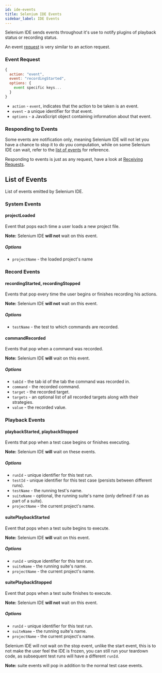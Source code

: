 ```yaml
---
id: ide-events
title: Selenium IDE Events
sidebar_label: IDE Events
---
```


Selenium IDE sends events throughout it's use to notify plugins of playback status or recording status.  

An event [request](requests.md) is very similar to an action request.  

### Event Request

```js
{
  action: "event",
  event: "recordingStarted",
  options: {
    event specific keys...
  }
}
```

- `action` - `event`, indicates that the action to be taken is an event.
- `event` - a unique identifier for that event.
- `options` - a JavaScript object containing information about that event.

### Responding to Events

Some events are notification only, meaning Selenium IDE will not let you have a chance to stop it to do you computation, while on some Selenium IDE can wait, refer to the [list of events](ide-events.md#list-of-events) for reference.  

Responding to events is just as any request, have a look at [Receiving Requests](requests.md#receiving-requests).

## List of Events

List of events emitted by Selenium IDE.

### System Events

#### projectLoaded

Event that pops each time a user loads a new project file.  

**Note:** Selenium IDE **will not** wait on this event.  

##### Options

- `projectName` - the loaded project's name

### Record Events

#### recordingStarted, recordingStopped

Events that pop every time the user begins or finishes recording his actions.  

**Note:** Selenium IDE **will not** wait on this event.  

##### Options

- `testName` - the test to which commands are recorded.

#### commandRecorded

Events that pop when a command was recorded.  

**Note:** Selenium IDE **will** wait on this event.  

##### Options

- `tabId` - the tab id of the tab the command was recorded in.
- `command` - the recorded command.
- `target` - the recorded target.
- `targets` - an optional list of all recorded targets along with their strategies.
- `value` - the recorded value.

### Playback Events

#### playbackStarted, playbackStopped

Events that pop when a test case begins or finishes executing.  

**Note:** Selenium IDE **will** wait on these events.  

##### Options

- `runId` - unique identifier for this test run.
- `testId` - unique identifier for this test case (persists between different runs).
- `testName` - the running test's name.
- `suiteName` - optional, the running suite's name (only defined if ran as part of a suite).
- `projectName` - the current project's name.

#### suitePlaybackStarted

Event that pops when a test suite begins to execute.  

**Note:** Selenium IDE **will** wait on this event.  

##### Options

- `runId` - unique identifier for this test run.
- `suiteName` - the running suite's name.
- `projectName` - the current project's name.

#### suitePlaybackStopped

Event that pops when a test suite finishes to execute.  

**Note:** Selenium IDE **will not** wait on this event.  

##### Options

- `runId` - unique identifier for this test run.
- `suiteName` - the running suite's name.
- `projectName` - the current project's name.  

Selenium IDE will not wait on the stop event, unlike the start event, this is to not make the user feel the IDE is frozen, you can still run your teardown code, as subsequent test runs will have a different `runId`.

**Note:** suite events will pop in addition to the normal test case events.
